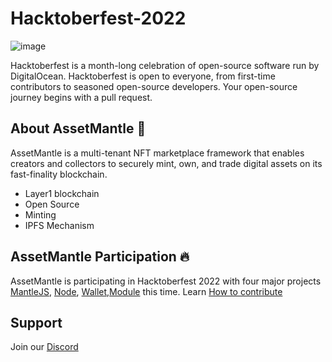 # Hacktoberfest-2022

![image](https://user-images.githubusercontent.com/69121168/195587975-31bd59a9-a90e-4c07-b051-be4fdc6e4bb5.png)

Hacktoberfest is a month-long celebration of open-source software run by DigitalOcean. Hacktoberfest is open to everyone, from first-time contributors to seasoned open-source developers. Your open-source journey begins with a pull request.

## About AssetMantle :rocket:
AssetMantle is a multi-tenant NFT marketplace framework that enables creators and collectors to securely mint, own, and trade digital assets on its fast-finality blockchain.

- Layer1 blockchain
- Open Source
- Minting 
- IPFS Mechanism

## AssetMantle Participation :fire:

AssetMantle is participating in Hacktoberfest 2022 with four major projects [MantleJS](https://github.com/AssetMantle/mantlejs), [Node](https://github.com/AssetMantle/node), [Wallet](https://github.com/AssetMantle/wallet),[Module](https://github.com/AssetMantle/modules) this time. Learn [How to contribute](https://www.freecodecamp.org/news/how-to-contribute-to-open-source-projects-beginners-guide/)

## Support

Join our [Discord](https://discord.gg/NDA47GnHam)

